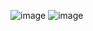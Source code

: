 ![image](https://github.com/user-attachments/assets/11d295f5-6044-4704-9d3f-f4d12ed37c55)
![image](https://github.com/user-attachments/assets/c766969d-4371-48fc-b622-16da70cd616a)
